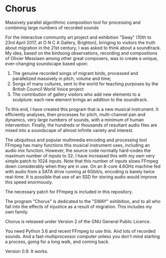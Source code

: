 # Chorus
Massively parallel algorithmic composition tool for processing and combining large numbers of recorded sounds

For the interactive community art project and exhibition "Sway" (10th to 23rd April 2017, at O N C A Gallery, Brighton), bringing to visitors the truth about migration in the 21st century, I was asked to think about a soundtrack. My idea, based on the birdsong observations, recording and compositions of Olivier Messiaen among other great composers, was to create a unique, ever-changing soundscape based upon:

1. The genuine recorded songs of migrant birds, processed and parallelized massively in pitch, volume and time;
2. Songs of many cultures, sent to the world for teaching purposes by the British Council World Voice project
3. The contribution of gallery visitors who add new elements to a sculpture: each new element brings an addition to the soundtrack.

To this end, I have created this program that is a new musical instrument. It efficiently analyses, then processes for pitch, multi-channel pan and dynamics, very large numbers of sounds, with a minimum of human intervention. Finally, the hundreds or thousands of resultant audio files are mixed into a soundscape of almost infinite variety and interest.

The ubiquitous and popular multimedia encoding and processing tool FFmpeg has many functions this musical instrument uses, including an audio mix function. However, the source code normally hard-codes the maximum number of inputs to 32. I have increased this with my own very simple patch to 1024 inputs. Note that this number of inputs slows FFmpeg down considerably when they are in use. On an 8-core 4.6GHz machine fed with audio from a SATA drive running at 6Gbit/s, encoding is barely twice real-time. It is possible that use of an SSD for storing audio would improve this speed enormously.

The necessary patch for FFmpeg is included in this repository.

The program "Chorus" is dedicated to the "SWAY" exhibition, and to all who fall into the effects of injustice as a result of migration. This includes my own family.

Chorus is released under Version 2 of the GNU General Public Licence.

You need Python 3.6 and recent FFmpeg to use this. And lots of recorded sounds. And a fast-multiprocessor computer unless you don't mind starting a process, going for a long walk, and coming back.

Version 0.9. It works.
